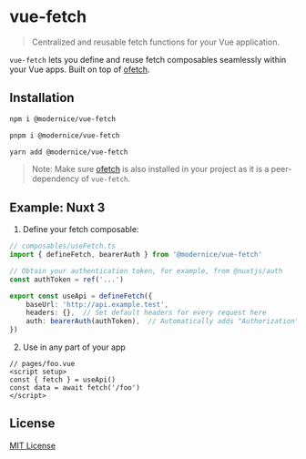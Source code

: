 # vue-fetch

> Centralized and reusable fetch functions for your Vue application.

`vue-fetch` lets you define and reuse fetch composables seamlessly within your Vue apps. Built on top of [ofetch](unjs/ofetch).


## Installation

```bash
npm i @modernice/vue-fetch
```

```bash
pnpm i @modernice/vue-fetch
```

```bash
yarn add @modernice/vue-fetch
```

> Note: Make sure [ofetch](unjs/ofetch) is also installed in your project as it is a peer-dependency of `vue-fetch`.

## Example: Nuxt 3

1. Define your fetch composable:

```ts
// composables/useFetch.ts
import { defineFetch, bearerAuth } from '@modernice/vue-fetch'

// Obtain your authentication token, for example, from @nuxtjs/auth
const authToken = ref('...')

export const useApi = defineFetch({
	baseUrl: 'http://api.example.test',
	headers: {},  // Set default headers for every request here
	auth: bearerAuth(authToken),  // Automatically adds "Authorization" header to every request
})
```

2. Use in any part of your app

```vue
// pages/foo.vue
<script setup>
const { fetch } = useApi()
const data = await fetch('/foo')
</script>
```

## License

[MIT License](./LICENSE)
